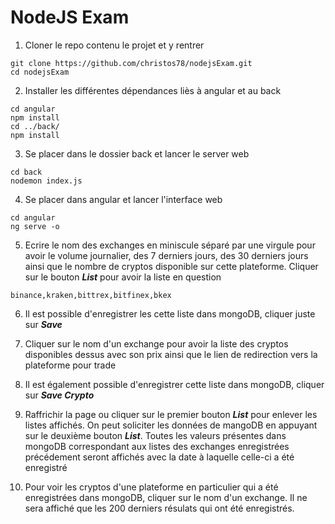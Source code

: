 # NodeJS Exam

1) Cloner le repo contenu le projet et y rentrer

```
git clone https://github.com/christos78/nodejsExam.git
cd nodejsExam
```

2) Installer les différentes dépendances liès à angular et au back
    
```
cd angular
npm install
cd ../back/
npm install
```
3) Se placer dans le dossier back et lancer le server web
   
```
cd back
nodemon index.js
```

4) Se placer dans angular et lancer l'interface web

```
cd angular
ng serve -o
```

5) Ecrire le nom des exchanges en miniscule séparé par une virgule pour avoir le volume journalier, des 7 derniers jours, des 30 derniers jours ainsi que le nombre de cryptos disponible sur cette plateforme. Cliquer sur le bouton ***List*** pour avoir la liste en question

```
binance,kraken,bittrex,bitfinex,bkex
```

6) Il est possible d'enregistrer les cette liste dans mongoDB, cliquer juste sur ***Save***

7) Cliquer sur le nom d'un exchange pour avoir la liste des cryptos disponibles dessus avec son prix ainsi que le lien de redirection vers la plateforme pour trade

8) Il est également possible d'enregistrer cette liste dans mongoDB, cliquer sur ***Save Crypto***


9)  Raffrichir la page ou cliquer sur le premier bouton ***List*** pour enlever les listes affichés. On peut soliciter les données de mangoDB en appuyant sur le deuxième bouton ***List***. Toutes les valeurs présentes dans mongoDB correspondant aux listes des exchanges enregistrées précédement seront affichés avec la date à laquelle celle-ci a été enregistré

10) Pour voir les cryptos d'une plateforme en particulier qui a été enregistrées dans mongoDB, cliquer sur le nom d'un exchange. Il ne sera affiché que les 200 derniers résulats qui ont été enregistrés.
